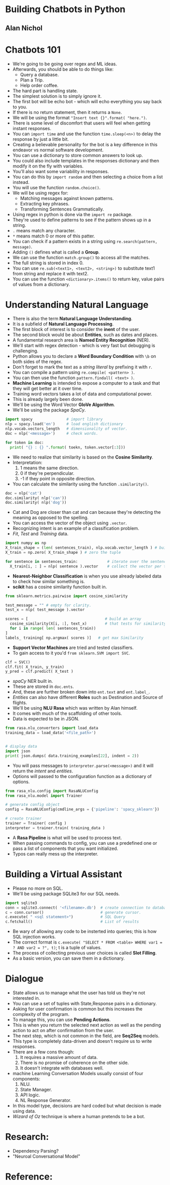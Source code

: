 # Building Chatbots in Python
## Alan Nichol

# Chatbots 101
- We're going to be going over regex and ML ideas.
- Afterwards, you should be able to do things like:
  * Query a database.
  * Plan a Trip.
  * Help order coffee.
- The hard part is handling state.
- The simplest solution is to simply ignore it.
- The first bot will be echo bot - which will echo everything you say back to you.
- If there is no return statement, then it returns a `None`.
- We will be using the format `"Insert text {}".format( "here.")`.
- There is some level of discomfort that users will feel when getting instant responses.
- You can `import time` and use the function `time.sleep(<n>)` to delay the response by just a little bit.
- Creating a believable personality for the bot is a key difference in this endeavor vs normal software development.
- You can use a dictionary to store common answers to look up.
- You could also include templates in the responses dictionary and then modify it on the fly with variables.
- You'll also want some variability in responses.
- You can do this by `import random` and then selecting a choice from a list instead.
- You will use the function `random.choice()`.
- We will be using regex for:
  * Matching messages against known patterns.
  * Extracting key phrases.
  * Transforming Sentences Grammatically.
- Using regex in python is done via the `import re` package.
- They're used to define patterns to see if the pattern shows up in a string.
- `.` means match any character.
- `*` means match 0 or more of this patter.
- You can check if a pattern exists in a string using `re.search(pattern, message)`.
- Adding `()` defines what is called a **Group**.
- We can use the function `match.group()` to access all the matches.
- The full string is stored in index 0.
- You can use `re.sub(<text1>, <text2>, <string>)` to substitute text1 from string and replace it with text2.
- You can use the function `<dictionary>.items()` to return key, value pairs of values from a dictionary.

# Understanding Natural Language
- There is also the term **Natural Language Understanding**.
- It is a subfield of **Natural Language Processing**.
- The first block of interest is to consider the **inent** of the user.
- The second block would be about **Entities**, such as dates and places.
- A fundamental research area is **Named Entity Recognition** (NER).
- We'll start with regex detection - which is very fast but debugging is challenging.
- Python allows you to declare a **Word Boundary Condition** with `\b` on both sides of the regex.
- Don't forget to mark the text as a *string literal* by prefixing it with `r`.
- You can compile a pattern using `re.compile( <pattern> )`.
- You can then use the function `pattern.findall( <text> )`.
- **Machine Learning** is intended to expose a computer to a task and that they will get better at it over time.
- Training word vectors takes a lot of data and computational power.
- This is already largely been done.
- We'll be using the Word Vector **GloVe Algorithm**.
- We'll be using the package *SpaCy*.
```python
import spacy               # import library
nlp = spacy.load('en')     # load english dictionary
nlp.vocab.vectors_length   # dimensionality of vector.
doc = nlp('<message>')     # check words.

for token in doc:
  print( "{} : {} ".format( toekn, token.vector[:3]))

```
- We need to realize that similarity is based on the **Cosine Similarity**.
- Interpretation:
  1. 1 means the same direction.
  2. 0 if they're perpendicular.
  3. -1 if they point in opposite direction.
- You can calculate the similarity using the function `.similarity()`.
```python
doc = nlp('cat')
doc.similarity( nlp('can'))
doc.similarity( nlp('dog'))
```
- Cat and Dog are closer than cat and can because they're detecting the meaning as opposed to the spelling.
- You can access the vector of the object using `.vector`.
- Recognizing intent is an example of a classification problem.
- *Fit*, *Test* and *Training* data.
```python
import numpy as np
X_train_shape = (len( sentences_train), nlp.vocab.vector_length ) # build container tuple
X_train = np.zero( X_train_shape ) # zero the tuple

for sentence in sentences_train:             # iterate over the sentences and
  X_train[i, : ] = nlp( sentence ).vector    # collect the vector per term.
```
- **Nearest-Neighbor Classification** is when you use already labeled data to check how similar something is.
- **scikit** has a cosine similarity function built in.
```python
from sklearn.metrics.pairwise import cosine_similarity

test_message = "" # empty for clarity.
test_x = nlp( test_message ).vector

scores = [                                  # build an array
  cosine_similarity(X[i, :], text_x)        # that tests for similarity.
  for i in range( len( sentences_train))
]
labels_ training[ np.argmax( scores )]   # get max Similarity
```
- **Support Vector Machines** are tried and tested classifiers.
- To gain access to it you'd `from sklearn.SVM import SVC`.
```python
clf = SVC()
clf.fit( X_train, y_train)
y_pred = clf.predict( X_test )
```
- *spaCy* NER built in.
- These are stored in `doc.ents`.
- And, these are further broken down into `ent.text` and `ent.label_`.
- *Entities* can also have different **Roles** such as Destination and Source of flights.
- We'll be using **NLU Rasa** which was written by Alan himself.
- It comes with much of the scaffolding of other tools.
- Data is expected to be in JSON.
```python
from rasa.nlu_converters import load_data
training_data = load_data('<file_path>')


# display data
import json
print( json.dumps( data.training_examples[22], indent = 2))
```

- You will pass messages to `interpreter.parse(<message>)` and it will return the *intent* and *entities*.
- Options will passed to the configuration function as a dictionary of options.
```python
from rasa_nlu.config import RasaNLUConfig
from rasa_nlu.model import Trainer

# generate config object
config = RasaNLUConfig(cmdline_args = {'pipeline': 'spacy_sklearn'})

# create trainer
trainer = Trainer( config )
interpreter = trainer.train( training_data )
```
- A **Rasa Pipeline** is what will be used to process text.
- When passing commands to config, you can use a predefined one or pass a list of components that you want initialized.
- Typos can really mess up the interpreter.


# Building a Virtual Assistant
- Please no more on SQL.
- We'll be using package SQLite3 for our SQL needs.
```python
import sqlite3
conn = sqlite3.connect( '<filename>.db')  # create connection to database.
c = conn.cursor()                         # generate cursor.
c.execute( " <sql statement>")            # SQL Query
c.fetchall()                              # List of results
```
- Be wary of allowing any code to be insterted into queries; this is how SQL injection works.
- The correct format is `c.execute( "SELECT * FROM <table> WHERE var1 = ? AND var2 = ?", t)`; t is a tuple of values.
- The process of collecting previous user choices is called **Slot Filling**.
- As a basic version, you can save them in a dictionary.


# Dialogue
- State allows us to manage what the user has told us they're not interested in.
- You can use a set of tuples with State,Response pairs in a dictionary.
- Asking for user confirmation is common but this increases the complexity of the program.
- To manage this, you can use **Pending Actions**.
- This is when you return the selected next action as well as the pending action to act on after confirmation from the user.
- The next step, which is not common in the field, are **Seq2Seq** models.
- This type is completely data-driven and doesn't require us to write responses.
- There are a few cons though:
  1. It requires a massive amount of data.
  2. There is no promise of coherence on the other side.
  3. It doesn't integrate with databases well.
- machine Learning Conversation Models usually consist of four components:
  1. NLU.
  2. State Manager.
  3. API logic.
  4. NL Response Generator.
- In this model type, decisions are hard coded but what decision is made using data.
- *Wizard of Oz* technique is where a human pretends to be a bot.


# Research:
- Dependency Parsing?
- "Neuroal Conversational Model"

# Reference:
